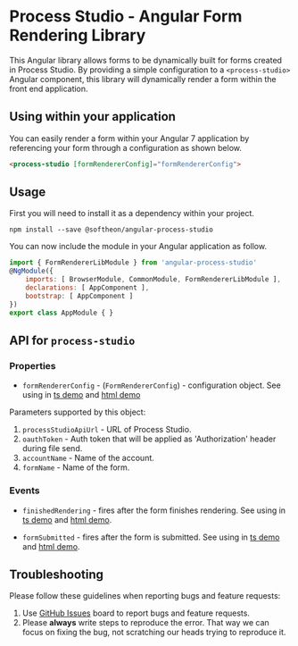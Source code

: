 # Process Studio - Angular Form Rendering Library

This Angular library allows forms to be dynamically built for forms created in Process Studio. By providing a simple configuration to a ```<process-studio>``` Angular component, this library will dynamically render a form within the front end application.

## Using within your application

You can easily render a form within your Angular 7 application by referencing your form through a configuration as shown below.

```html
<process-studio [formRendererConfig]="formRendererConfig">
```

## Usage

First you will need to install it as a dependency within your project.

`npm install --save @softheon/angular-process-studio`

You can now include the module in your Angular application as follow.

```js
import { FormRendererLibModule } from 'angular-process-studio'
@NgModule({
    imports: [ BrowserModule, CommonModule, FormRendererLibModule ],
    declarations: [ AppComponent ],
    bootstrap: [ AppComponent ]
})
export class AppModule { }
```

## API for `process-studio`

### Properties

- `formRendererConfig` - (`FormRendererConfig`) - configuration object. See using in [ts demo](https://github.com/Softheon/angular-process-studio/blob/master/projects/form-renderer-tester/src/app/form/form.component.ts) and [html demo](https://github.com/Softheon/angular-process-studio/blob/master/projects/form-renderer-tester/src/app/form/form.component.html)

Parameters supported by this object:

1. `processStudioApiUrl` - URL of Process Studio.
2. `oauthToken` - Auth token that will be applied as 'Authorization' header during file send.
3. `accountName` - Name of the account.
4. `formName` - Name of the form.

### Events

- `finishedRendering` - fires after the form finishes rendering. See using in [ts demo](https://github.com/Softheon/angular-process-studio/blob/master/projects/form-renderer-tester/src/app/form/form.component.ts) and [html demo](https://github.com/Softheon/angular-process-studio/blob/masterprojects/form-renderer-tester/src/app/form/form.component.html).

- `formSubmitted` - fires after the form is submitted. See using in [ts demo](https://github.com/Softheon/angular-process-studio/blob/master/projects/form-renderer-tester/src/app/form/form.component.ts) and [html demo](https://github.com/Softheon/angular-process-studio/blob/masterprojects/form-renderer-tester/src/app/form/form.component.html).

## Troubleshooting

Please follow these guidelines when reporting bugs and feature requests:

1. Use [GitHub Issues]([https://github.com/valor-software/ng2-file-upload/issues](https://github.com/Softheon/angular-process-studio/issues)) board to report bugs and feature requests.
2. Please **always** write steps to reproduce the error. That way we can focus on fixing the bug, not scratching our heads trying to reproduce it.
